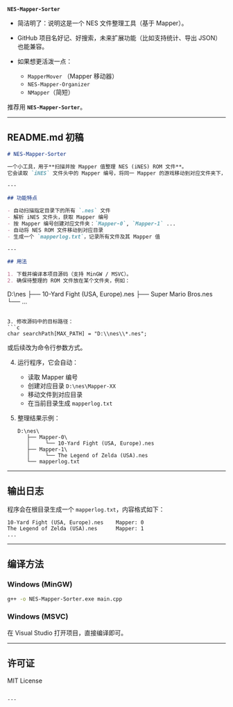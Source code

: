 
**`NES-Mapper-Sorter`**

* 简洁明了：说明这是一个 NES 文件整理工具（基于 Mapper）。
* GitHub 项目名好记、好搜索，未来扩展功能（比如支持统计、导出 JSON）也能兼容。
* 如果想更活泼一点：

  * `MapperMover` （Mapper 移动器）
  * `NES-Mapper-Organizer`
  * `NMapper`（简短）

推荐用 **`NES-Mapper-Sorter`**。

---

## **README.md 初稿**

```markdown
# NES-Mapper-Sorter

一个小工具，用于**扫描并按 Mapper 值整理 NES (iNES) ROM 文件**。  
它会读取 `iNES` 文件头中的 Mapper 编号，将同一 Mapper 的游戏移动到对应文件夹下，并生成 `mapperlog.txt`。

---

## 功能特点

- 自动扫描指定目录下的所有 `.nes` 文件
- 解析 iNES 文件头，获取 Mapper 编号
- 按 Mapper 编号创建对应文件夹：`Mapper-0`, `Mapper-1` ...
- 自动将 NES ROM 文件移动到对应目录
- 生成一个 `mapperlog.txt`，记录所有文件及其 Mapper 值

---

## 用法

1. 下载并编译本项目源码（支持 MinGW / MSVC）。
2. 确保待整理的 ROM 文件放在某个文件夹，例如：

```

D:\nes
├── 10-Yard Fight (USA, Europe).nes
├── Super Mario Bros.nes
└── ...

````

3. 修改源码中的目标路径：
```c
char searchPath[MAX_PATH] = "D:\\nes\\*.nes";
````

或后续改为命令行参数方式。

4. 运行程序，它会自动：

   * 读取 Mapper 编号
   * 创建对应目录 `D:\nes\Mapper-XX`
   * 移动文件到对应目录
   * 在当前目录生成 `mapperlog.txt`

5. 整理结果示例：

   ```
   D:\nes\
      ├── Mapper-0\
      │     └── 10-Yard Fight (USA, Europe).nes
      ├── Mapper-1\
      │     └── The Legend of Zelda (USA).nes
      └── mapperlog.txt
   ```

---

## 输出日志

程序会在根目录生成一个 `mapperlog.txt`，内容格式如下：

```
10-Yard Fight (USA, Europe).nes    Mapper: 0
The Legend of Zelda (USA).nes      Mapper: 1
...
```

---

## 编译方法

### Windows (MinGW)

```bash
g++ -o NES-Mapper-Sorter.exe main.cpp
```

### Windows (MSVC)

在 Visual Studio 打开项目，直接编译即可。

---


## 许可证

MIT License

```

---


